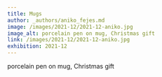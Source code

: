```yaml
---
title: Mugs
author: _authors/aniko_fejes.md
image: /images/2021-12/2021-12-aniko.jpg
image_alt: porcelain pen on mug, Christmas gift
link: /images/2021-12/2021-12-aniko.jpg
exhibition: 2021-12
---
```


porcelain pen on mug, Christmas gift